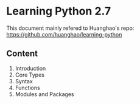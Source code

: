 # Learning Python 2.7

This document mainly refered to Huanghao's repo: https://github.com/huanghao/learning-python

Content
-------

1. Introduction
2. Core Types
3. Syntax
4. Functions
5. Modules and Packages
